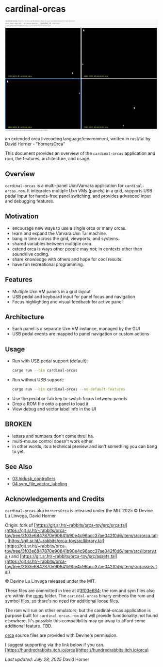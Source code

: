 # cardinal-orcas

![cardinal-orcas](../03.hidusb_controllers/hidusb_controller_orcas.png)

an extended orca livecoding language/environment, written in rust/tal by David Horner - "hornersOrca"

This document provides an overview of the `cardinal-orcas` application and rom, the features, architecture, and usage.

## Overview

`cardinal-orcas` is a multi-panel Uxn/Varvara application for `cardinal-orcas.rom`. It integrates multiple Uxn VMs (panels) in a grid, supports USB pedal input for hands-free panel switching, and provides advanced input and debugging features.  

## Motivation
- encourage new ways to use a single orca or many orcas.
- learn and expand the Varvara Uxn Tal machine.
- bang in time across the grid, viewports, and systems.
- shared variables between multiple orca.
- extend orca is ways other people may not; in contexts other than sound/live coding.
- share knowledge with others and hope for cool results.
- have fun recreational programming.

## Features
- Multiple Uxn VM panels in a grid layout
- USB pedal and keyboard input for panel focus and navigation
- Focus highlighting and visual feedback for active panel

## Architecture
- Each panel is a separate Uxn VM instance, managed by the GUI
- USB pedal events are mapped to panel navigation or custom actions

## Usage
- Run with USB pedal support (default):
  ```sh
  cargo run --bin cardinal-orcas
  ```
- Run without USB support:
  ```sh
  cargo run --bin cardinal-orcas --no-default-features
  ```
- Use the pedal or Tab key to switch focus between panels
- Drop a ROM file onto a panel to load it
- View debug and vector label info in the UI

## BROKEN
- letters and numbers don't come thru! ha.
- multi-mouse control doesn't work either.
- in other words, its a technical preview and isn't something you can bang to yet.

## See Also
- [03.hidusb_controllers](../03.hidusb_controllers/README.md)
- [04.sym_file_vector_labeling](../04.sym_file_vector_labeling/README.md)

## Acknowledgements and Credits

`cardinal-orcas` aka `hornersOrca` is released under the MIT
2025 © Devine Lu Linvega, David Horner

Origin: fork of [https://git.sr.ht/~rabbits/orca-toy/src/orca.tal](https://git.sr.ht/~rabbits/orca-toy/tree/3f03e6847870e90841b90e4c96acc37ae042f0d6/item/src/orca.tal) , [https://git.sr.ht/~rabbits/orca-toy/src/library.tal](https://git.sr.ht/~rabbits/orca-toy/tree/3f03e6847870e90841b90e4c96acc37ae042f0d6/item/src/library.tal) and [https://git.sr.ht/~rabbits/orca-toy/src/assets.tal](https://git.sr.ht/~rabbits/orca-toy/tree/3f03e6847870e90841b90e4c96acc37ae042f0d6/item/src/assets.tal)

© Devine Lu Linvega released under the MIT.

These files are committed in tree at #[3f03e684](https://github.com/davehorner/cardinal/tree/develop/roms/orca); the rom and sym files also are within the [roms](https://github.com/davehorner/cardinal/tree/develop/roms) folder.  The `carindal-orcas` binary embeds the rom and symbol files, so there's no need for additional loose files.

The rom will run on other emulators; but the cardinal-orcas application is purpose built for `cardinal-orcas.rom` and will provide functionality not found elsewhere.  It's possible this compatibility may go away to afford some additional feature. TBD.

[orca](https://git.sr.ht/~rabbits/orca-toy) source files are provided with Devine's permission.

I suggest supporting via the link below if you can. 
[https://hundredrabbits.itch.io/orca](https://hundredrabbits.itch.io/orca)

*Last updated: July 28, 2025*
David Horner


